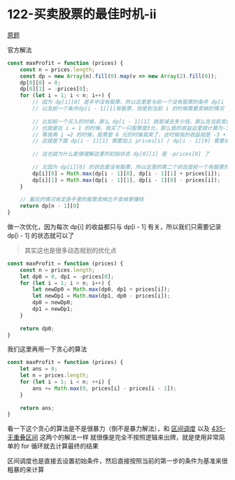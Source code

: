 # 122-买卖股票的最佳时机-ii

[原题](https://leetcode-cn.com/problems/best-time-to-buy-and-sell-stock-ii/solution/)

官方解法
```javascript
const maxProfit = function (prices) {
    const n = prices.length;
    const dp = new Array(n).fill(0).map(v => new Array(2).fill(0));
    dp[0][0] = 0;
    dp[0][1] = -prices[0];
    for (let i = 1; i < n; i++) {
        // 因为 dp[i][0] 是手中没有股票，所以这里是与前一个没有股票的条件 dp[i - 1][0] 
        // 以及前一个条件dp[i - 1][1]有股票，但是到当前 i 的时候需要卖掉的情况
        
        // 比如前一个买入的时候，那么 dp[i - 1][1] 就是减去多少钱，那么在当前卖掉的时候，就是加上 prices[i] 
        // 也就是在 i = 1 的时候，我买了一只股票是3元，那么我的收益这里就计算为-3元，
        // 等我再 i =2 的时候，股票是 6 元的时候我卖了，这时候我的收益就是 -3 + 6 就是等于3
        // 这就是下面 dp[i - 1][1] 需要加上 prices[i] / dp[i - 1][0] 需要减去 prices[i] 的原因
        
        // 这也就为什么能够理解这里的初始状态 dp[0][1] 是 -prices[0] 了
        
        // 又因为 dp[i][0] 的状态是没有股票，所以这里的第二个状态是前一个有股票然后这里需要卖掉股票 和 前一个没有股票进行比较大小
        dp[i][0] = Math.max(dp[i - 1][0], dp[i - 1][1] + prices[i]);
        dp[i][1] = Math.max(dp[i - 1][1], dp[i - 1][0] - prices[i]);
    }
    
    // 最后的情况肯定是手里的股票卖掉比不卖掉更赚钱
    return dp[n - 1][0]
}
```

做一次优化，因为每次 dp[i] 的收益都只与 dp[i - 1] 有关，所以我们只需要记录 dp[i - 1] 的状态就可以了
> 其实这也是很多动态规划的优化点
```javascript
const maxProfit = function (prices) {
    const n = prices.length;
    let dp0 = 0, dp1 = -prices[0];
    for (let i = 1; i < n; i++) {
        let newDp0 = Math.max(dp0, dp1 + prices[i]);
        let newDp1 = Math.max(dp1, dp0 - prices[i]);
        dp0 = newDp0;
        dp1 = newDp1;
    }
    
    return dp0;
}
```

我们这里再用一下贪心的算法
```javascript
const maxProfit = function (prices) {
    let ans = 0;
    let n = prices.length;
    for (let i = 1; i < n; ++i) {
        ans += Math.max(0, prices[i] - prices[i - 1]);
    }
    
    return ans;
}
```

看一下这个贪心的算法是不是很暴力（倒不是暴力解法），和 [区间调度](./区间调度.md) 
以及 [435-无重叠区间](./435-无重叠区间.md) 这两个的解法一样
就很像是完全不按照逻辑来出牌，就是使用非常简单的 for 循环就去计算最终的结果

区间调度也是直接去设置初始条件，然后直接按照当前的第一步的条件为基准来很粗暴的来计算
